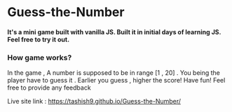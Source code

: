 # Guess-the-Number
#### It's a mini game built with vanilla JS. Built it in initial days of learning JS. Feel free to try it out.
### How game works?
In the game , A number is supposed to be in range [1 , 20] . You being the player have to guess it . Earlier you guess , higher the score!
Have fun! Feel free to provide any feedback

Live site link :  https://tashish9.github.io/Guess-the-Number/
